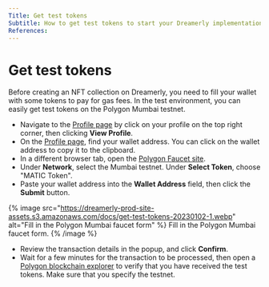 ```yaml
---
Title: Get test tokens
Subtitle: How to get test tokens to start your Dreamerly implementation.
References:
---
```


# Get test tokens

Before creating an NFT collection on Dreamerly, you need to fill your wallet with some tokens to pay for gas fees. In the test environment, you can easily get test tokens on the Polygon Mumbai testnet.

- Navigate to the [Profile page](https://app.dreamerly.com/profile) by click on your profile on the top right corner, then clicking **View Profile**.
- On the [Profile page](https://app.dreamerly.com/profile), find your wallet address. You can click on the wallet address to copy it to the clipboard.
- In a different browser tab, open the [Polygon Faucet site](https://faucet.polygon.technology/).
- Under **Network**, select the Mumbai testnet. Under **Select Token**, choose "MATIC Token".
- Paste your wallet address into the **Wallet Address** field, then click the **Submit** button.

{% image src="https://dreamerly-prod-site-assets.s3.amazonaws.com/docs/get-test-tokens-20230102-1.webp" alt="Fill in the Polygon Mumbai faucet form" %}
Fill in the Polygon Mumbai faucet form.
{% /image %}

- Review the transaction details in the popup, and click **Confirm**.
- Wait for a few minutes for the transaction to be processed, then open a [Polygon blockchain explorer](https://mumbai.polygonscan.com/) to verify that you have received the test tokens. Make sure that you specify the testnet.
